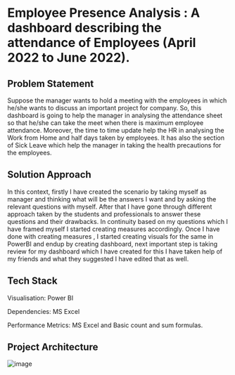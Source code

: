 # Employee Presence Analysis : A dashboard describing the attendance of Employees (April 2022 to June 2022).

## Problem Statement
Suppose the manager wants to hold a meeting with the employees in which he/she wants to discuss an important project for company. So, this dashboard is going to help the manager in analysing the attendance sheet so that he/she can take the meet when there is maximum employee attendance. Moreover, the time to time update help the HR in analysing the Work from Home and half days taken by employees. It has also the section of Sick Leave which help the manager in taking the health precautions for the employees. 

## Solution Approach
In this context, firstly I have created the scenario by taking myself as manager and thinking what will be the answers I want and by asking the relevant questions with myself. After that I have gone through different approach taken by the students and professionals to answer these questions and their drawbacks.  In continuity based on my questions which I have framed myself I started creating measures accordingly. Once I have done with creating measures , I started creating visuals for the same in PowerBI and endup by creating dashboard, next important step is taking review for my dashboard which I have created for this I have taken help of my friends and what they suggested I have edited that as well.

## Tech Stack
Visualisation: Power BI

Dependencies: MS Excel

Performance Metrics: MS Excel and Basic count and sum formulas.

## Project Architecture

![image](https://github.com/harshvardhan0303/HR-Analytics/assets/91109131/e113a7ea-34ce-41bd-922d-94065891c373)
